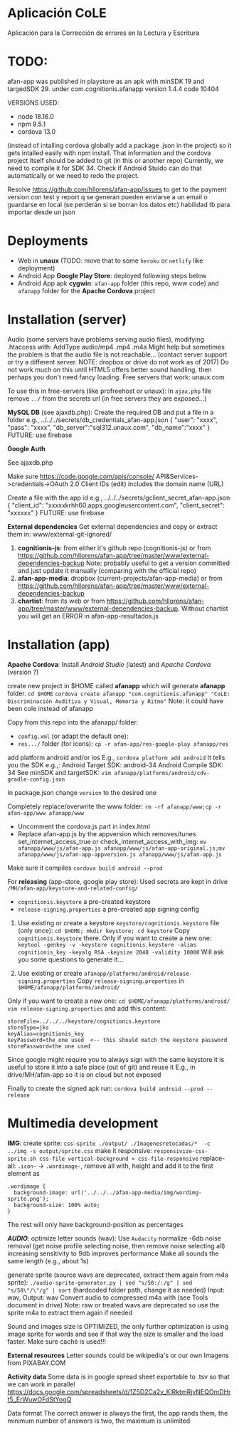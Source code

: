 Aplicación CoLE
========
Aplicación para la Corrección de errores en la Lectura y Escritura


TODO:
========
afan-app was published in playstore as an apk with minSDK 19 and targedSDK 29.
            under com.cognitionis.afanapp  version 1.4.4 code 10404

VERSIONS USED:
- node 18.16.0
- npm 9.5.1
- cordova 13.0

 (instead of intalling cordova globally add a package .json in the project) so it gets
intalled easily with npm install.
That information and the cordova project itself should be added to git (in this or another repo)
Currently, we need to compile it for SDK 34.
Check if Android Stuido can do that automatically or we need to redo the project.



Resolve https://github.com/hllorens/afan-app/issues to get to the payment version
 con test y report q se generan pueden enviarse a un email o guardarse en local (se perderán si se borran los datos etc)
 habilidad tb para importar desde un json

Deployments
========
- Web in **unaux** (TODO: move that to some `heroku` or `netlify` like deployment)
- Android App **Google Play Store**: deployed following steps below
- Android App apk **cygwin**: `afan-app` folder (this repo, www code) and `afanapp` folder for the **Apache Cordova** project


Installation (server)
========
Audio (some servers have problems serving audio files), modifying .htaccess with:
    AddType audio/mp4 .mp4 .m4a
Might help but sometimes the problem is that the audio file is not reachable...
(contact server support or try a different server. NOTE: dropbox or drive do not work as of 2017)
Do not work much on this until HTML5 offers better sound handling, then perhaps you don't need fancy loading.
Free servers that work: unaux.com

To use this in free-servers (like profreehost or unaux):
In `ajax.php` file remove `../` from the secrets url (in free servers they are exposed...)

**MySQL DB**
(see ajaxdb.php): Create the required DB and put a file in a folder e.g., ../../../secrets/db_credentials_afan-app.json
    {
        "user": "xxxx",
        "pass": "xxxx",
        "db_server":"sql312.unaux.com",
        "db_name":"xxxx"
    }
    FUTURE: use firebase
    
**Google Auth**

See ajaxdb.php 

Make sure https://code.google.com/apis/console/  API&Services->credentials->OAuth 2.0 Client IDs (edit) includes the domain name (URL)

Create a file with the app id e.g., ../../../secrets/gclient_secret_afan-app.json
    {
        "client_id": "xxxxxkrhh60.apps.googleusercontent.com",
        "client_secret": "xxxxxx"
    }
    FUTURE: use firebase

**External dependencies**
Get external dependencies and copy or extract them in: www/external-git-ignored/


1) **cognitionis-js**: from either it's github repo (cognitionis-js) or from https://github.com/hllorens/afan-app/tree/master/www/external-dependencies-backup
  Note: probably useful to get a version committed and just update it manually (comparing with the official repo)
2) **afan-app-media**: dropbox (current-projects/afan-app-media) or from https://github.com/hllorens/afan-app/tree/master/www/external-dependencies-backup
3) **chartist**: from its web or from https://github.com/hllorens/afan-app/tree/master/www/external-dependencies-backup.
Without chartist you will get an ERROR in afan-app-resultados.js


Installation (app)
========

**Apache Cordova**:
Install *Android Studio* (latest) and *Apache Cordova* (version ?)

create new project in $HOME called **afanapp** which will generate **afanapp** folder.
`cd $HOME`
`cordova create afanapp "com.cognitionis.afanapp" "CoLE: Discriminación Auditiva y Visual, Memoria y Ritmo"`
  Note: it could have been cole instead of afanapp

Copy from this repo into the afanapp/ folder:
- `config.xml` (or adapt the default one): 
- `res.../` folder (for icons): `cp -r afan-app/res-google-play afanapp/res`

add platform android and/or ios
E.g., `cordova platform add android`
It tells you the SDK e.g.,:
        Android Target SDK: android-34
        Android Compile SDK: 34
See minSDK and targetSDK:
`vim afanapp/platforms/android/cdv-gradle-config.json`

In package.json change `version` to the desired one

Completely replace/overwrite the www folder: `rm -rf afanapp/www;cp -r afan-app/www afanapp/www`
- Uncomment the cordova.js part in index.html
- Replace afan-app.js by the appversion which removes/tunes set\_internet\_access\_true or check\_internet\_access\_with\_img:
`mv afanapp/www/js/afan-app.js afanapp/www/js/afan-app-original.js;mv afanapp/www/js/afan-app-appversion.js afanapp/www/js/afan-app.js`

Make sure it compiles
`cordova build android --prod`

For **releasing** (app-store, google play store):
Used secrets are kept in drive `/MH/afan-app/keystore-and-related-config/`
- `cognitionis.keystore` a pre-created keystore
- `release-signing.properties` a pre-created app signing config

1) Use existing or create a keystore `keystore/cognitionis.keystore` file (only once):
`cd $HOME; mkdir keystore; cd keystore`
Copy `cognitionis.keystore` there.
Only if you want to create a new one:
`keytool -genkey -v -keystore cognitionis.keystore -alias cognitionis_key -keyalg RSA -keysize 2048 -validity 10000`
Will ask you some questions to generate it...

2) Use existing or create `afanapp/platforms/android/release-signing.properties`
Copy `release-signing.properties` in `$HOME/afanapp/platforms/android/`

Only if you want to create a new one:
`cd $HOME/afanapp/platforms/android/`
`vim release-signing.properties` and add this content:
```
storeFile=../../../keystore/cognitionis.keystore
storeType=jks
keyAlias=cognitionis_key
keyPassword=the one used  <-- this should match the keystore password
storePassword=the one used
```

Since google might require you to always sign with the same keystore
it is useful to store it into a safe place (out of git) and reuse it
E.g., in drive/MH/afan-app so it is on cloud but not exposed


Finally to create the signed apk run:
`cordova build android --prod --release`


Multimedia development
========

**IMG**: 
create sprite:
`css-sprite ./output/ ./Imagenesretocadas/*  -c ../img -s output/sprite.css`
make it responsive:
`responsivize-css-sprite.sh css-file vertical-background > css-file-responsive`
replace-all: `.icon`- -> `.wordimage-`, remove all with, height and add it to the first element as

```
.wordimage {
  background-image: url('../../../afan-app-media/img/wordimg-sprite.png');
  background-size: 100% auto;
}
```

The rest will only have background-position as percentages

***AUDIO***:
optimize letter sounds (wav): Use `Audacity`
normalize -6db
noise removal (get noise profile selecting noise, then remove noise selecting all)
increasing sensitivity to 9db improves performance 
Make all sounds the same length (e.g., about 1s)

generate sprite (source wavs are deprecated, extract them again from m4a sprite):
`./audio-sprite-generator.py | sed "s/50:/:/g" | sed "s/50\"/\"/g" | sort` (hardcoded folder path, change it as needed)
Input: wav, Output: wav
Convert audio to compressed m4a with (see Tools document in drive)
Note: raw or treated wavs are deprecated so use the sprite m4a to extract them again if needed

Sound and images size is OPTIMIZED, the only further optimization is using image sprite for words and see if that way the size is smaller and the load faster. Make sure caché is used!!!

**External resources**
Letter sounds could be wikipedia's or our own
Imagens from PIXABAY.COM

**Activity data**
Some data is in google spread sheet exportable to .tsv so that we can work in parallel
https://docs.google.com/spreadsheets/d/1Z5D2Ca2v_KlRktmRjvNEQOmDHrt5_ErWuwOFdStYogQ

Data format
The correct answer is always the first, the app rands them, the minimum number of answers is two, the maximum is unlimited




